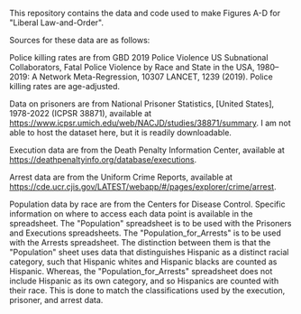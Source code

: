 This repository contains the data and code used to make Figures A-D for "Liberal Law-and-Order". 

Sources for these data are as follows: 

Police killing rates are from GBD 2019 Police Violence US Subnational Collaborators, Fatal Police Violence by Race and State in the USA, 1980–2019: A Network Meta-Regression, 10307 LANCET, 1239 (2019).
Police killing rates are age-adjusted.

Data on prisoners are from National Prisoner Statistics, [United States], 1978-2022 (ICPSR 38871), available at https://www.icpsr.umich.edu/web/NACJD/studies/38871/summary. I am not able to host the dataset here, but it is readily downloadable. 

Execution data are from the Death Penalty Information Center, available at https://deathpenaltyinfo.org/database/executions. 

Arrest data are from the Uniform Crime Reports, available at https://cde.ucr.cjis.gov/LATEST/webapp/#/pages/explorer/crime/arrest. 

Population data by race are from the Centers for Disease Control. Specific information on where to access each data point is available in the spreadsheet. The "Population" spreadsheet is to be used with the Prisoners and Executions spreadsheets. The "Population_for_Arrests" is to be used with the Arrests spreadsheet. The distinction between them is that the "Population" sheet uses data that distinguishes Hispanic as a distinct racial category, such that Hispanic whites and Hispanic blacks are counted as Hispanic. Whereas, the "Population_for_Arrests" spreadsheet does not include Hispanic as its own category, and so Hispanics are counted with their race. This is done to match the classifications used by the execution, prisoner, and arrest data. 



